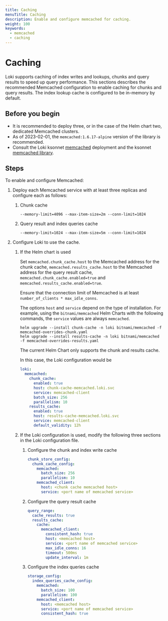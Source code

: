 ```yaml
---
title: Caching 
menuTitle: Caching 
description: Enable and configure memcached for caching. 
weight: 100
keywords:
  - memcached
  - caching
---
```


# Caching

Loki supports caching of index writes and lookups, chunks and query results to
speed up query performance. This sections describes the recommended Memcached
configuration to enable caching for chunks and query results. The index lookup
cache is configured to be in-memory by default.

## Before you begin

- It is recommended to deploy three, or in the case of the Helm chart two, dedicated Memcached clusters.
- As of 2023-02-01, the `memcached:1.6.17-alpine` version of the library is recommended.
- Consult the Loki ksonnet [memcached](https://github.com/grafana/loki/blob/main/production/ksonnet/loki/memcached.libsonnet) deployment and the ksonnet [memcached library](https://github.com/grafana/jsonnet-libs/tree/master/memcached).

## Steps

To enable and configure Memcached:

1. Deploy each Memcached service with at least three replicas and configure
   each as follows:
    1. Chunk cache 
       ```
       --memory-limit=4096 --max-item-size=2m --conn-limit=1024
       ```
    1. Query result and index queries cache
       ```
       --memory-limit=1024 --max-item-size=5m --conn-limit=1024
       ```

1. Configure Loki to use the cache.
    1. If the Helm chart is used

       Set `memcached.chunk_cache.host` to the Memcached address for the chunk cache, `memcached.results_cache.host` to the Memcached address for the query result cache, `memcached.chunk_cache.enabled=true` and `memcached.results_cache.enabled=true`. 
       
       Ensure that the connection limit of Memcached is at least `number_of_clients * max_idle_conns`.
       
       The options `host` and `service` depend on the type of installation. For example, using the `bitnami/memcached` Helm Charts with the following commands, the `service` values are always `memcached`.
       ```
       helm upgrade --install chunk-cache -n loki bitnami/memcached -f memcached-overrides-chunk.yaml
       helm upgrade --install results-cache -n loki bitnami/memcached -f memcached-overrides-results.yaml
       ```
       The current Helm Chart only supports the chunk and results cache.

       In this case, the Loki configuration would be
       ```yaml
       loki:
         memcached:
           chunk_cache:
             enabled: true
             host: chunk-cache-memcached.loki.svc
             service: memcached-client
             batch_size: 256
             parallelism: 10
           results_cache:
             enabled: true
             host: results-cache-memcached.loki.svc
             service: memcached-client
             default_validity: 12h
       ```
    1. If the Loki configuration is used, modify the following three sections in
       the Loki configuration file.
        1. Configure the chunk and index write cache
           ```yaml
           chunk_store_config:
             chunk_cache_config:
               memcached:
                 batch_size: 256
                 parallelism: 10
               memcached_client:
                 host: <chunk cache memcached host>
                 service: <port name of memcached service>
           ```
        1. Configure the query result cache
           ```yaml
           query_range:
             cache_results: true
             results_cache:
               cache:
                 memcached_client:
                   consistent_hash: true
                   host: <memcached host>
                   service: <port name of memcached service>
                   max_idle_conns: 16
                   timeout: 500ms
                   update_interval: 1m
           ```
        1. Configure the index queries cache
           ```yaml
           storage_config:
             index_queries_cache_config:
               memcached:
                 batch_size: 100
                 parallelism: 100
               memcached_client:
                 host: <memcached host>
                 service: <port name of memcached service>
                 consistent_hash: true
           ```
